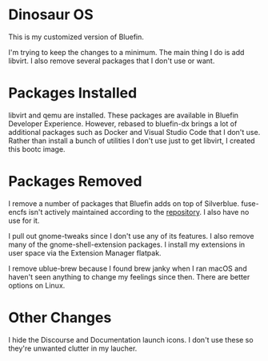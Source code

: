 # Dinosaur OS

This is my customized version of Bluefin.

I'm trying to keep the changes to a minimum. The main thing I do is add libvirt. I also remove several packages that I don't use or want.

# Packages Installed

libvirt and qemu are installed. These packages are available in Bluefin Developer Experience. However, rebased to bluefin-dx brings a lot of additional packages such as Docker and Visual Studio Code that I don't use. Rather than install a bunch of utilities I don't use just to get libvirt, I created this bootc image.

# Packages Removed

I remove a number of packages that Bluefin adds on top of Silverblue. fuse-encfs isn't actively maintained according to the [repository](https://github.com/vgough/encfs). I also have no use for it.

I pull out gnome-tweaks since I don't use any of its features. I also remove many of the gnome-shell-extension packages. I install my extensions in user space via the Extension Manager flatpak.

I remove ublue-brew because I found brew janky when I ran macOS and haven't seen anything to change my feelings since then. There are better options on Linux.

# Other Changes

I hide the Discourse and Documentation launch icons. I don't use these so they're unwanted clutter in my laucher.
